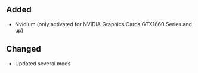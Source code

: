 ## Added
- Nvidium (only activated for NVIDIA Graphics Cards GTX1660 Series and up)

## Changed
- Updated several mods